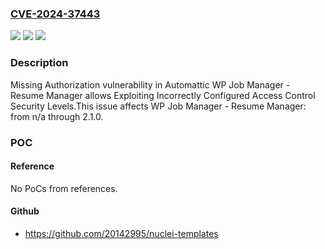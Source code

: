 ### [CVE-2024-37443](https://cve.mitre.org/cgi-bin/cvename.cgi?name=CVE-2024-37443)
![](https://img.shields.io/static/v1?label=Product&message=WP%20Job%20Manager%20-%20Resume%20Manager&color=blue)
![](https://img.shields.io/static/v1?label=Version&message=n%2Fa&color=blue)
![](https://img.shields.io/static/v1?label=Vulnerability&message=CWE-862%20Missing%20Authorization&color=brighgreen)

### Description

Missing Authorization vulnerability in Automattic WP Job Manager - Resume Manager allows Exploiting Incorrectly Configured Access Control Security Levels.This issue affects WP Job Manager - Resume Manager: from n/a through 2.1.0.

### POC

#### Reference
No PoCs from references.

#### Github
- https://github.com/20142995/nuclei-templates

